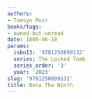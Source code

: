 ```yaml
---
authors:
- Tamsyn Muir
books/tags:
- owned-but-unread
date: 1800-06-10
params:
  isbn13: '9781250899132'
  series: The Locked Tomb
  series_order: '3'
  year: '2023'
slug: '9781250899132'
title: Nona The Ninth
---
```


<!--more-->